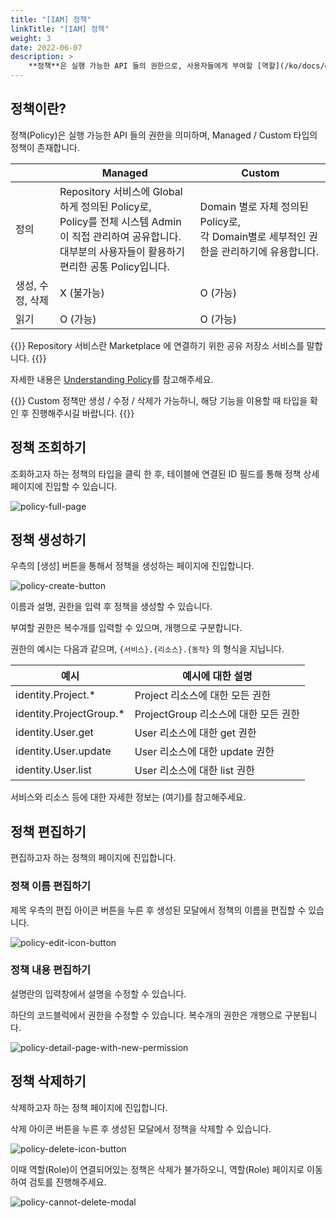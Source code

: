 ```yaml
---
title: "[IAM] 정책"
linkTitle: "[IAM] 정책"
weight: 3
date: 2022-06-07
description: >
    **정책**은 실행 가능한 API 들의 권한으로, 사용자들에게 부여할 [역할](/ko/docs/guides/administration/iam-role)을 생성할 때 사용합니다.
---
```


## 정책이란?

정책(Policy)은 실행 가능한 API 들의 권한을 의미하며, Managed / Custom 타입의 정책이 존재합니다.

|            | Managed                                                                                                                | Custom                                                          |
|------------|------------------------------------------------------------------------------------------------------------------------|-----------------------------------------------------------------|
| 정의         | Repository 서비스에 Global하게 정의된 Policy로,<br />Policy를 전체 시스템 Admin이 직접 관리하여 공유합니다.<br />대부분의 사용자들이 활용하기 편리한 공통 Policy입니다. | Domain 별로 자체 정의된 Policy로,<br />각 Domain별로 세부적인 권한을 관리하기에 유용합니다. |
| 생성, 수정, 삭제 | X (불가능)                                                                                                                | O (가능)                                                          |
| 읽기         | O (가능)                                                                                                                 | O (가능)                                                          |

{{<alert>}}
Repository 서비스란 Marketplace 에 연결하기 위한 공유 저장소 서비스를 말합니다.
{{</alert>}}

자세한 내용은 [Understanding Policy](/ko/docs/concepts/identity/rbac/understanding-policy)를 참고해주세요.


{{<alert>}}
Custom 정책만 생성 / 수정 / 삭제가 가능하니, 해당 기능을 이용할 때 타입을 확인 후 진행해주시길 바랍니다.
{{</alert>}}

## 정책 조회하기

조회하고자 하는 정책의 타입을 클릭 한 후, 테이블에 연결된 ID 필드를 통해 정책 상세페이지에 진입할 수 있습니다.

![policy-full-page](/ko/docs/guides/administration/iam-policy-img/policy-full-page.png)

## 정책 생성하기

우측의 [생성] 버튼을 통해서 정책을 생성하는 페이지에 진입합니다.

![policy-create-button](/ko/docs/guides/administration/iam-policy-img/policy-create-button.png)

이름과 설명, 권한을 입력 후 정책을 생성할 수 있습니다.

부여할 권한은 복수개를 입력할 수 있으며, 개행으로 구분합니다.

권한의 예시는 다음과 같으며, `{서비스}.{리소스}.{동작}` 의 형식을 지닙니다.

| 예시                      | 예시에 대한 설명                  |
|-------------------------|----------------------------|
| identity.Project.*      | Project 리소스에 대한 모든 권한      |
| identity.ProjectGroup.* | ProjectGroup 리소스에 대한 모든 권한 |
| identity.User.get       | User 리소스에 대한 get 권한        |
| identity.User.update    | User 리소스에 대한 update 권한     |
| identity.User.list      | User 리소스에 대한 list 권한       |

서비스와 리소스 등에 대한 자세한 정보는 (여기)를 참고해주세요.

## 정책 편집하기

편집하고자 하는 정책의 페이지에 진입합니다.

### 정책 이름 편집하기

제목 우측의 편집 아이콘 버튼을 누른 후 생성된 모달에서 정책의 이름을 편집할 수 있습니다.

![policy-edit-icon-button](/ko/docs/guides/administration/iam-policy-img/policy-edit-icon-button.png)

### 정책 내용 편집하기

설명란의 입력창에서 설명을 수정할 수 있습니다.

하단의 코드블럭에서 권한을 수정할 수 있습니다. 복수개의 권한은 개행으로 구분됩니다.

![policy-detail-page-with-new-permission](/ko/docs/guides/administration/iam-policy-img/policy-detail-page-with-new-permission.png)

## 정책 삭제하기

삭제하고자 하는 정책 페이지에 진입합니다.

삭제 아이콘 버튼을 누른 후 생성된 모달에서 정책을 삭제할 수 있습니다.

![policy-delete-icon-button](/ko/docs/guides/administration/iam-policy-img/policy-delete-icon-button.png)

이때 역할(Role)이 연결되어있는 정책은 삭제가 불가하오니, 역할(Role) 페이지로 이동하여 검토를 진행해주세요.

![policy-cannot-delete-modal](/ko/docs/guides/administration/iam-policy-img/policy-cannot-delete-modal.png)
